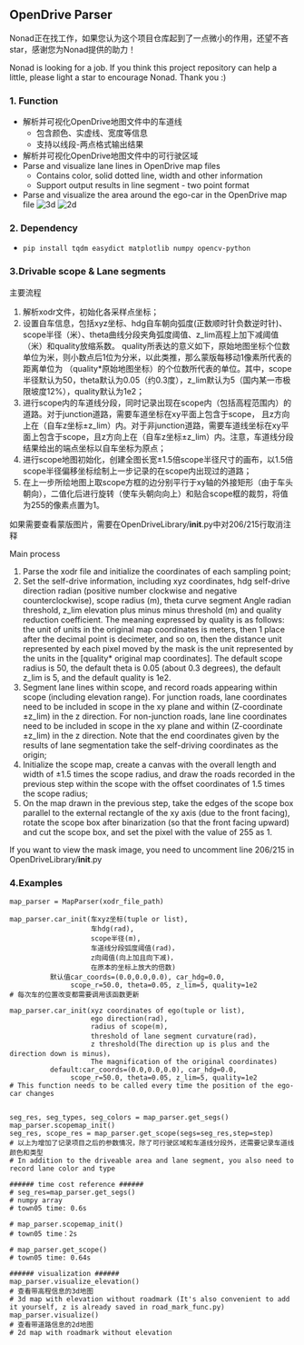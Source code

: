 ## OpenDrive Parser

Nonad正在找工作，如果您认为这个项目仓库起到了一点微小的作用，还望不吝star，感谢您为Nonad提供的助力！

Nonad is looking for a job. If you think this project repository can help a little, please light a star to encourage Nonad. Thank you :)

### 1. Function
* 解析并可视化OpenDrive地图文件中的车道线
  * 包含颜色、实虚线、宽度等信息
  * 支持以线段-两点格式输出结果
* 解析并可视化OpenDrive地图文件中的可行驶区域
* Parse and visualize lane lines in OpenDrive map files
  * Contains color, solid dotted line, width and other information
  * Support output results in line segment - two point format
* Parse and visualize the area around the ego-car in the OpenDrive map file
![3d](img/3dtown5.png)
![2d](img/2dtown5.png)


### 2. Dependency
* `pip install tqdm easydict matplotlib numpy opencv-python`


### 3.Drivable scope & Lane segments
主要流程
1. 解析xodr文件，初始化各采样点坐标；
2. 设置自车信息，包括xyz坐标、hdg自车朝向弧度(正数顺时针负数逆时针)、scope半径（米）、theta曲线分段夹角弧度阈值、z_lim高程上加下减阈值（米）和quality放缩系数。
quality所表达的意义如下，原始地图坐标个位数单位为米，则小数点后1位为分米，以此类推，那么蒙版每移动1像素所代表的距离单位为
（quality*原始地图坐标）的个位数所代表的单位。其中，scope半径默认为50，theta默认为0.05（约0.3度），z_lim默认为5（国内某一市极限坡度12%），quality默认为1e2；
3. 进行scope内的车道线分段，同时记录出现在scope内（包括高程范围内）的道路。对于junction道路，需要车道坐标在xy平面上包含于scope，
且z方向上在（自车z坐标±z_lim）内。对于非junction道路，需要车道线坐标在xy平面上包含于scope，且z方向上在（自车z坐标±z_lim）内。注意，车道线分段结果给出的端点坐标以自车坐标为原点；
4. 进行scope地图初始化，创建全图长宽±1.5倍scope半径尺寸的画布，以1.5倍scope半径偏移坐标绘制上一步记录的在scope内出现过的道路；
5. 在上一步所绘地图上取scope方框的边分别平行于xy轴的外接矩形（由于车头朝向），二值化后进行旋转（使车头朝向向上）和贴合scope框的裁剪，将值为255的像素点置为1。

如果需要查看蒙版图片，需要在OpenDriveLibrary/__init__.py中对206/215行取消注释

Main process
1. Parse the xodr file and initialize the coordinates of each sampling point;
2. Set the self-drive information, including xyz coordinates, hdg self-drive direction radian (positive number clockwise and negative counterclockwise), scope radius (m), theta curve segment Angle radian threshold, z_lim elevation plus minus minus threshold (m) and quality reduction coefficient.
The meaning expressed by quality is as follows: the unit of units in the original map coordinates is meters, then 1 place after the decimal point is decimeter, and so on, then the distance unit represented by each pixel moved by the mask is the unit represented by the units in the [quality* original map coordinates]. The default scope radius is 50, the default theta is 0.05 (about 0.3 degrees), the default z_lim is 5, and the default quality is 1e2.
3. Segment lane lines within scope, and record roads appearing within scope (including elevation range). For junction roads, lane coordinates need to be included in scope in the xy plane and within (Z-coordinate ±z_lim) in the z direction. For non-junction roads, lane line coordinates need to be included in scope in the xy plane and within (Z-coordinate ±z_lim) in the z direction. Note that the end coordinates given by the results of lane segmentation take the self-driving coordinates as the origin;
4. Initialize the scope map, create a canvas with the overall length and width of ±1.5 times the scope radius, and draw the roads recorded in the previous step within the scope with the offset coordinates of 1.5 times the scope radius;
5. On the map drawn in the previous step, take the edges of the scope box parallel to the external rectangle of the xy axis (due to the front facing), rotate the scope box after binarization (so that the front facing upward) and cut the scope box, and set the pixel with the value of 255 as 1.

If you want to view the mask image, you need to uncomment line 206/215 in OpenDriveLibrary/__init__.py



### 4.Examples
```text
map_parser = MapParser(xodr_file_path)

map_parser.car_init(车xyz坐标(tuple or list),
                    车hdg(rad),
                    scope半径(m),
                    车道线分段弧度阈值(rad)，
                    z向阈值(向上加且向下减)，
                    在原本的坐标上放大的倍数)
          默认值car_coords=(0.0,0.0,0.0), car_hdg=0.0, 
               scope_r=50.0, theta=0.05, z_lim=5, quality=1e2
# 每次车的位置改变都需要调用该函数更新

map_parser.car_init(xyz coordinates of ego(tuple or list),
                    ego direction(rad),
                    radius of scope(m),
                    threshold of lane segment curvature(rad)，
                    z threshold(The direction up is plus and the direction down is minus)，
                    The magnification of the original coordinates)
          default:car_coords=(0.0,0.0,0.0), car_hdg=0.0, 
               scope_r=50.0, theta=0.05, z_lim=5, quality=1e2
# This function needs to be called every time the position of the ego-car changes


seg_res, seg_types, seg_colors = map_parser.get_segs()
map_parser.scopemap_init()
seg_res, scope_res = map_parser.get_scope(segs=seg_res,step=step)
# 以上为增加了记录项目之后的参数情况，除了可行驶区域和车道线分段外，还需要记录车道线颜色和类型
# In addition to the driveable area and lane segment, you also need to record lane color and type

###### time cost reference ######
# seg_res=map_parser.get_segs()  
# numpy array 
# town05 time: 0.6s 

# map_parser.scopemap_init() 
# town05 time：2s

# map_parser.get_scope() 
# town05 time: 0.64s 

###### visualization ######
map_parser.visualize_elevation()
# 查看带高程信息的3d地图
# 3d map with elevation without roadmark (It's also convenient to add it yourself, z is already saved in road_mark_func.py)
map_parser.visualize()
# 查看带道路信息的2d地图
# 2d map with roadmark without elevation
```